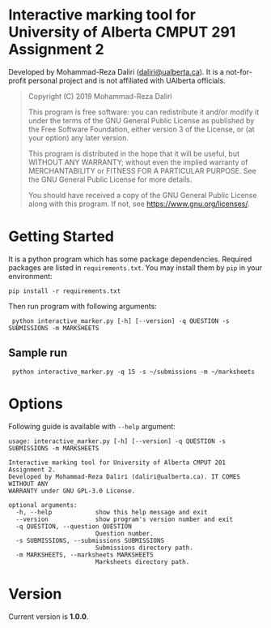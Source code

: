 # Interactive marking tool for University of Alberta CMPUT 291 Assignment 2

Developed by Mohammad-Reza Daliri (daliri@ualberta.ca). It is a not-for-profit personal project and is not affiliated with UAlberta officials.


> Copyright (C) 2019 Mohammad-Reza Daliri
>
> This program is free software: you can redistribute it and/or modify it under the terms of the GNU General Public License as published by the Free Software Foundation, either version 3 of the License, or (at your option) any later version.
>
> This program is distributed in the hope that it will be useful, but WITHOUT ANY WARRANTY; without even the implied warranty of   MERCHANTABILITY or FITNESS FOR A PARTICULAR PURPOSE. See the GNU General Public License for more details.
>
> You should have received a copy of the GNU General Public
> License   along with this program.  If not, see
> <https://www.gnu.org/licenses/>.

# Getting Started

It is a python program which has some package dependencies. Required packages are listed in `requirements.txt`. You may install them by `pip` in your environment:

```
pip install -r requirements.txt
```
Then run program with following arguments:
```
 python interactive_marker.py [-h] [--version] -q QUESTION -s SUBMISSIONS -m MARKSHEETS
```

## Sample run
```
 python interactive_marker.py -q 15 -s ~/submissions -m ~/marksheets
```

# Options
Following guide is available with `--help` argument:

    usage: interactive_marker.py [-h] [--version] -q QUESTION -s SUBMISSIONS -m MARKSHEETS

    Interactive marking tool for University of Alberta CMPUT 201 Assignment 2.
    Developed by Mohammad-Reza Daliri (daliri@ualberta.ca). IT COMES WITHOUT ANY
    WARRANTY under GNU GPL-3.0 License.

    optional arguments:
      -h, --help            show this help message and exit
      --version             show program's version number and exit
      -q QUESTION, --question QUESTION
                            Question number.
      -s SUBMISSIONS, --submissions SUBMISSIONS
                            Submissions directory path.
      -m MARKSHEETS, --marksheets MARKSHEETS
                            Marksheets directory path.


# Version
Current version is **1.0.0**.